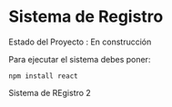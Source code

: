 <h1>Sistema de Registro</h1>

Estado del Proyecto : En construcción

Para ejecutar el sistema debes poner:

``` npm install react ```

Sistema de REgistro 2
